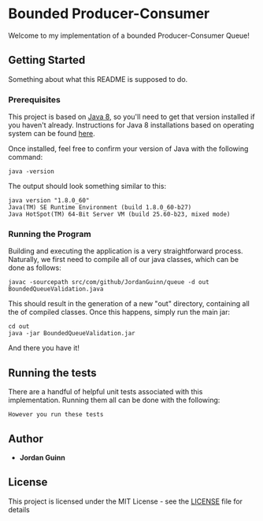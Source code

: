 # Bounded Producer-Consumer

Welcome to my implementation of a bounded Producer-Consumer Queue!

## Getting Started

Something about what this README is supposed to do.

### Prerequisites

This project is based on [Java 8](http://www.oracle.com/technetwork/java/javase/downloads/jdk8-downloads-2133151.html), so you'll need to get that version installed if you haven't already.
Instructions for Java 8 installations based on operating system can be found [here](https://java.com/en/download/help/download_options.xml).

Once installed, feel free to confirm your version of Java with the following command:

```
java -version
```
The output should look something similar to this:

```
java version "1.8.0_60"
Java(TM) SE Runtime Environment (build 1.8.0_60-b27)
Java HotSpot(TM) 64-Bit Server VM (build 25.60-b23, mixed mode)
```

### Running the Program

Building and executing the application is a very straightforward process.  Naturally, we first need to compile all of our java classes, which can be done as follows:

```
javac -sourcepath src/com/github/JordanGuinn/queue -d out BoundedQueueValidation.java
```

This should result in the generation of a new "out" directory, containing all the of compiled classes.  Once this happens, simply run the main jar:

```
cd out
java -jar BoundedQueueValidation.jar
```


And there you have it!

## Running the tests

There are a handful of helpful unit tests associated with this implementation.  Running them all can be done with the following:


```
However you run these tests
```

## Author

* **Jordan Guinn**

## License

This project is licensed under the MIT License - see the [LICENSE](LICENSE.md) file for details